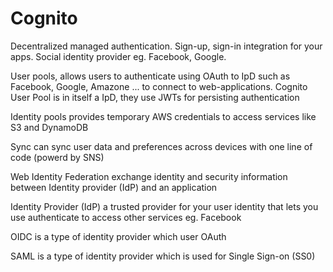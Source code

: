 # Cognito
Decentralized managed authentication. Sign-up, sign-in integration for your apps. Social identity provider eg. Facebook, Google.

User pools, allows users to authenticate using OAuth to IpD such as Facebook, Google, Amazone ... to connect to web-applications. Cognito User Pool is in itself a IpD, they use JWTs for persisting authentication
 
Identity pools provides temporary AWS credentials to access services like S3 and DynamoDB

Sync can sync user data and preferences across devices with one line of code (powerd by SNS)

Web Identity Federation exchange identity and security information between Identity provider (IdP) and an application

Identity Provider (IdP) a trusted provider for your user identity that lets you use authenticate to access other services eg. Facebook

OIDC is a type of identity provider which user OAuth

SAML is a type of identity provider which is used for Single Sign-on (SS0)

